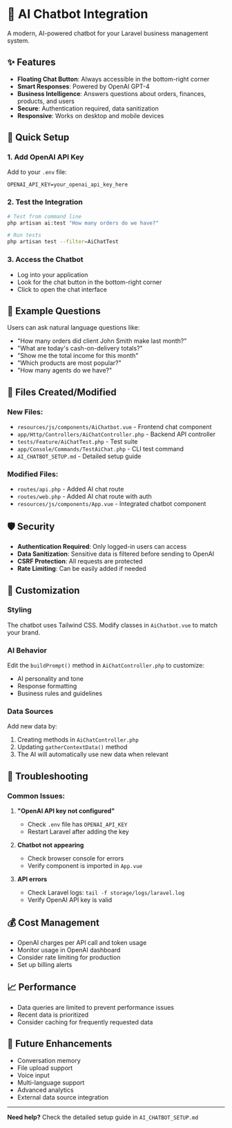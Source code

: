 # 🤖 AI Chatbot Integration

A modern, AI-powered chatbot for your Laravel business management system.

## ✨ Features

- **Floating Chat Button**: Always accessible in the bottom-right corner
- **Smart Responses**: Powered by OpenAI GPT-4
- **Business Intelligence**: Answers questions about orders, finances, products, and users
- **Secure**: Authentication required, data sanitization
- **Responsive**: Works on desktop and mobile devices

## 🚀 Quick Setup

### 1. Add OpenAI API Key
Add to your `.env` file:
```env
OPENAI_API_KEY=your_openai_api_key_here
```

### 2. Test the Integration
```bash
# Test from command line
php artisan ai:test "How many orders do we have?"

# Run tests
php artisan test --filter=AiChatTest
```

### 3. Access the Chatbot
- Log into your application
- Look for the chat button in the bottom-right corner
- Click to open the chat interface

## 💬 Example Questions

Users can ask natural language questions like:
- "How many orders did client John Smith make last month?"
- "What are today's cash-on-delivery totals?"
- "Show me the total income for this month"
- "Which products are most popular?"
- "How many agents do we have?"

## 🔧 Files Created/Modified

### New Files:
- `resources/js/components/AiChatbot.vue` - Frontend chat component
- `app/Http/Controllers/AiChatController.php` - Backend API controller
- `tests/Feature/AiChatTest.php` - Test suite
- `app/Console/Commands/TestAiChat.php` - CLI test command
- `AI_CHATBOT_SETUP.md` - Detailed setup guide

### Modified Files:
- `routes/api.php` - Added AI chat route
- `routes/web.php` - Added AI chat route with auth
- `resources/js/components/App.vue` - Integrated chatbot component

## 🛡️ Security

- **Authentication Required**: Only logged-in users can access
- **Data Sanitization**: Sensitive data is filtered before sending to OpenAI
- **CSRF Protection**: All requests are protected
- **Rate Limiting**: Can be easily added if needed

## 🎨 Customization

### Styling
The chatbot uses Tailwind CSS. Modify classes in `AiChatbot.vue` to match your brand.

### AI Behavior
Edit the `buildPrompt()` method in `AiChatController.php` to customize:
- AI personality and tone
- Response formatting
- Business rules and guidelines

### Data Sources
Add new data by:
1. Creating methods in `AiChatController.php`
2. Updating `gatherContextData()` method
3. The AI will automatically use new data when relevant

## 🐛 Troubleshooting

### Common Issues:

1. **"OpenAI API key not configured"**
   - Check `.env` file has `OPENAI_API_KEY`
   - Restart Laravel after adding the key

2. **Chatbot not appearing**
   - Check browser console for errors
   - Verify component is imported in `App.vue`

3. **API errors**
   - Check Laravel logs: `tail -f storage/logs/laravel.log`
   - Verify OpenAI API key is valid

## 💰 Cost Management

- OpenAI charges per API call and token usage
- Monitor usage in OpenAI dashboard
- Consider rate limiting for production
- Set up billing alerts

## 📈 Performance

- Data queries are limited to prevent performance issues
- Recent data is prioritized
- Consider caching for frequently requested data

## 🔮 Future Enhancements

- Conversation memory
- File upload support
- Voice input
- Multi-language support
- Advanced analytics
- External data source integration

---

**Need help?** Check the detailed setup guide in `AI_CHATBOT_SETUP.md` 